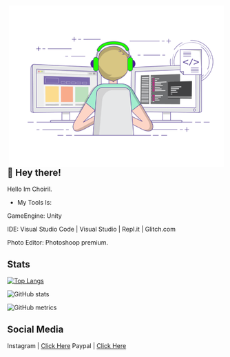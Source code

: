 <img align="right" alt="GIF" src="https://raw.githubusercontent.com/devSouvik/devSouvik/master/gif3.gif" width="500"/>

## 👋 Hey there!
Hello Im Choiril.

- My Tools Is:

GameEngine: Unity

IDE: Visual Studio Code  | Visual Studio | Repl.it | Glitch.com

Photo Editor: Photoshoop premium.

## Stats
[![Top Langs](https://github-readme-stats.vercel.app/api/top-langs/?username=Ettokun)](https://github.com/anuraghazra/github-readme-stats)

![GitHub stats](https://github-readme-stats.vercel.app/api?username=Ettokun&show_icons=true&count_private=true)  

![GitHub metrics](https://metrics.lecoq.io/Ettokun)
## Social Media

Instagram | [Click Here](https://instagram.com/choiril56)
Paypal | [Click Here](https://paypal.me/ShiKashi)

